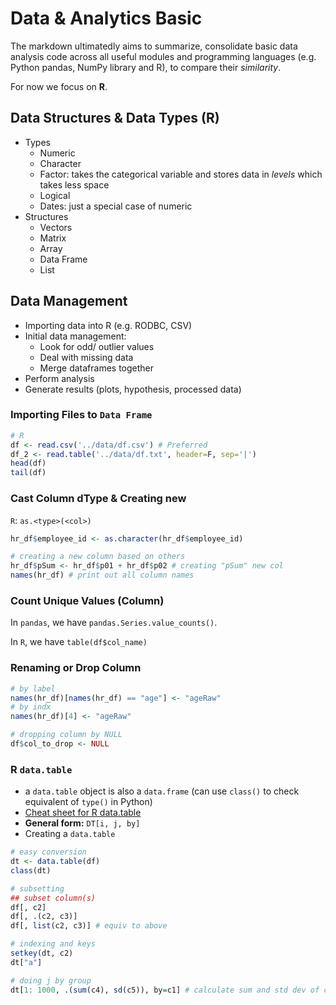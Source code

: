 # Data & Analytics Basic

The markdown ultimatedly aims to summarize, consolidate basic data analysis code across all useful modules
and programming languages (e.g. Python pandas, NumPy library and R), to compare their *similarity*.

For now we focus on **R**.

## Data Structures & Data Types (R)
* Types
    * Numeric
    * Character
    * Factor: takes the categorical variable and stores data in *levels* which takes less space
    * Logical
    * Dates: just a special case of numeric
* Structures
    * Vectors
    * Matrix
    * Array
    * Data Frame
    * List

## Data Management
* Importing data into R (e.g. RODBC, CSV)
* Initial data management:
    * Look for odd/ outlier values
    * Deal with missing data
    * Merge dataframes together
* Perform analysis
* Generate results (plots, hypothesis, processed data)

### Importing Files to `Data Frame`
```r
# R
df <- read.csv('../data/df.csv') # Preferred
df_2 <- read.table('../data/df.txt', header=F, sep='|')
head(df)
tail(df)
```

### Cast Column dType & Creating new
`R`: `as.<type>(<col>)`

```r
hr_df$employee_id <- as.character(hr_df$employee_id)

# creating a new column based on others
hr_df$pSum <- hr_df$p01 + hr_df$p02 # creating "pSum" new col
names(hr_df) # print out all column names
```

### Count Unique Values (Column)
In `pandas`, we have `pandas.Series.value_counts()`.

In `R`, we have `table(df$col_name)`

### Renaming or Drop Column
```r
# by label
names(hr_df)[names(hr_df) == "age"] <- "ageRaw" 
# by indx
names(hr_df)[4] <- "ageRaw" 

# dropping column by NULL
df$col_to_drop <- NULL
```

### R `data.table`
* a `data.table` object is also a `data.frame` (can use `class()` to check equivalent of `type()` in Python)
* [Cheat sheet for R data.table](https://s3.amazonaws.com/assets.datacamp.com/blog_assets/datatable_Cheat_Sheet_R.pdf)
* **General form:** `DT[i, j, by]`
* Creating a `data.table`
```r
# easy conversion
dt <- data.table(df)
class(dt)

# subsetting
## subset column(s)
df[, c2]
df[, .(c2, c3)]
df[, list(c2, c3)] # equiv to above

# indexing and keys
setkey(dt, c2)
dt["a"]

# doing j by group
dt[1: 1000, .(sum(c4), sd(c5)), by=c1] # calculate sum and std dev of c4 & c5 group by c1 after subsetting the first 1000 rows

```
